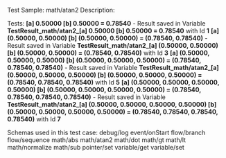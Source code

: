 Test Sample: math/atan2
Description: 

Tests:
	**[a] 0.50000 [b] 0.50000 = 0.78540** - Result saved in Variable **TestResult_math/atan2_[a] 0.50000 [b] 0.50000 = 0.78540** with Id **1**
	**[a] (0.50000, 0.50000) [b] (0.50000, 0.50000) = (0.78540, 0.78540)** - Result saved in Variable **TestResult_math/atan2_[a] (0.50000, 0.50000) [b] (0.50000, 0.50000) = (0.78540, 0.78540)** with Id **3**
	**[a] (0.50000, 0.50000, 0.50000) [b] (0.50000, 0.50000, 0.50000) = (0.78540, 0.78540, 0.78540)** - Result saved in Variable **TestResult_math/atan2_[a] (0.50000, 0.50000, 0.50000) [b] (0.50000, 0.50000, 0.50000) = (0.78540, 0.78540, 0.78540)** with Id **5**
	**[a] (0.50000, 0.50000, 0.50000, 0.50000) [b] (0.50000, 0.50000, 0.50000, 0.50000) = (0.78540, 0.78540, 0.78540, 0.78540)** - Result saved in Variable **TestResult_math/atan2_[a] (0.50000, 0.50000, 0.50000, 0.50000) [b] (0.50000, 0.50000, 0.50000, 0.50000) = (0.78540, 0.78540, 0.78540, 0.78540)** with Id **7**

Schemas used in this test case:
	debug/log
	event/onStart
	flow/branch
	flow/sequence
	math/abs
	math/atan2
	math/dot
	math/gt
	math/lt
	math/normalize
	math/sub
	pointer/set
	variable/get
	variable/set
